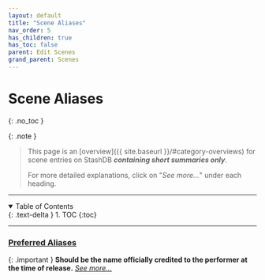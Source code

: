 ```yaml
---
layout: default
title: "Scene Aliases"
nav_order: 5
has_children: true
has_toc: false
parent: Edit Scenes
grand_parent: Scenes
---
```


# Scene Aliases
{: .no_toc }

{: .note }
>
> This page is an [overview]({{ site.baseurl }}/#category-overviews) for scene entries on StashDB ***containing short summaries only***.
> 
> For more detailed explanations, click on "*See more...*" under each heading.

***

<details open markdown="block">
  <summary>
    Table of Contents
  </summary>
  {: .text-delta }
1. TOC
{:toc}
</details>

***

### [Preferred Aliases](preferred-scene-aliases)

{: .important }
**Should be the name officially credited to the performer at the time of release.** *[See more...](preferred-scene-aliases)*

